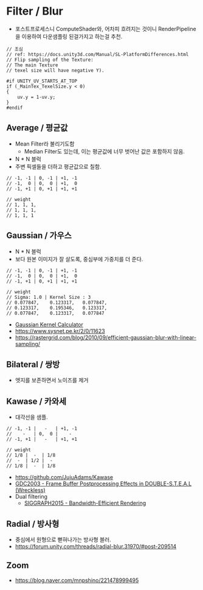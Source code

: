 # Filter / Blur

- 포스트프로세스니 ComputeShader와, 어차피 흐려지는 것이니 RenderPipeline을 이용하여 다운샘플링 된걸가지고 하는걸 추천.

``` hlsl
// 조심
// ref: https://docs.unity3d.com/Manual/SL-PlatformDifferences.html
// Flip sampling of the Texture: 
// The main Texture
// texel size will have negative Y).

#if UNITY_UV_STARTS_AT_TOP
if (_MainTex_TexelSize.y < 0)
{
    uv.y = 1-uv.y;
}
#endif
```

## Average / 평균값

- Mean Filter라 불리기도함
  - Median Filter도 있는데, 이는 평균값에 너무 벗어난 값은 포함하지 않음.
- N * N 블럭
- 주변 픽셀들을 더하고 평균값으로 칠함.

``` hlsl
// -1, -1 | 0, -1 | +1, -1
// -1,  0 | 0,  0 | +1,  0
// -1, +1 | 0, +1 | +1, +1

// weight
// 1, 1, 1,
// 1, 1, 1,
// 1, 1, 1
```

## Gaussian / 가우스

- N * N 블럭
- 보다 원본 이미지가 잘 살도록, 중심부에 가중치를 더 준다.

``` hlsl
// -1, -1 | 0, -1 | +1, -1
// -1,  0 | 0,  0 | +1,  0
// -1, +1 | 0, +1 | +1, +1

// weight
// Sigma: 1.0 | Kernel Size : 3
// 0.077847,    0.123317,   0.077847,
// 0.123317,    0.195346,   0.123317,
// 0.077847,    0.123317,   0.077847
```

- [Gaussian Kernel Calculator](http://dev.theomader.com/gaussian-kernel-calculator/)
- <https://www.sysnet.pe.kr/2/0/11623>
- <https://rastergrid.com/blog/2010/09/efficient-gaussian-blur-with-linear-sampling/>

## Bilateral / 쌍방

- 엣지를 보존하면서 노이즈를 제거

## Kawase / 카와세

- 대각선을 샘플.

``` hlsl
// -1, -1 |   -   | +1, -1
//    -   | 0,  0 |    -   
// -1, +1 |   -   | +1, +1

// weight
// 1/8 |  -  | 1/8
//  -  | 1/2 |  - 
// 1/8 |  -  | 1/8
```

- <https://github.com/JujuAdams/Kawase>
- [GDC2003 - Frame Buffer Postprocessing Effects in DOUBLE-S.T.E.A.L (Wreckless)](http://genderi.org/frame-buffer-postprocessing-effects-in-double-s-t-e-a-l-wreckl.html)
- Dual filtering
  - [SIGGRAPH2015 - Bandwidth-Efficient Rendering](https://community.arm.com/cfs-file/__key/communityserver-blogs-components-weblogfiles/00-00-00-20-66/siggraph2015_2D00_mmg_2D00_marius_2D00_notes.pdf)

## Radial / 방사형

- 중심에서 원형으로 뻗혀나가는 방사형 블러.
- <https://forum.unity.com/threads/radial-blur.31970/#post-209514>

## Zoom

- <https://blog.naver.com/mnpshino/221478999495>